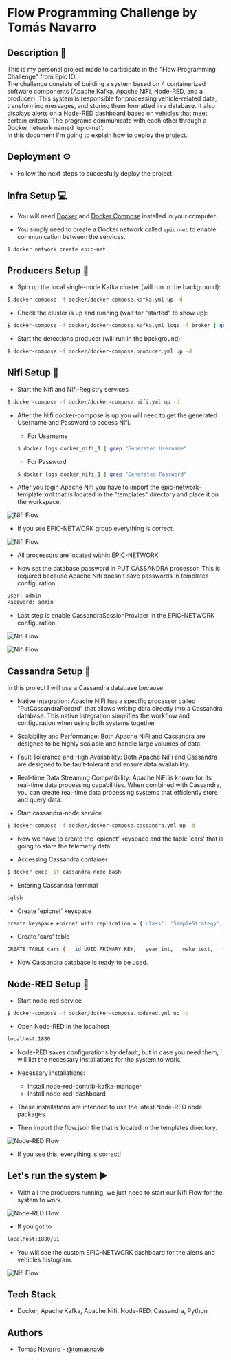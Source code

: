
# Flow Programming Challenge by Tomás Navarro




## Description 🧾

This is my personal project made to participate in the "Flow Programming Challenge" from Epic IO.\
The challenge consists of building a system based on 4 containerized software components (Apache Kafka, Apache NiFi, Node-RED, and a producer). This system is responsible for processing vehicle-related data, transforming messages, and storing them formatted in a database. It also displays alerts on a Node-RED dashboard based on vehicles that meet certain criteria. The programs communicate with each other through a Docker network named 'epic-net'. \
In this document I'm going to explain how to deploy the project.


## Deployment ⚙️


- Follow the next steps to succesfully deploy the project

## Infra Setup 💻

- You will need [Docker](https://docs.docker.com/install/) and [Docker Compose](https://docs.docker.com/compose/) installed in your computer.

- You simply need to create a Docker network called `epic-net` to enable communication between the services.

```bash
$ docker network create epic-net
```

## Producers Setup 🔧

- Spin up the local single-node Kafka cluster (will run in the background):

```bash
$ docker-compose -f docker/docker-compose.kafka.yml up -d
```

- Check the cluster is up and running (wait for "started" to show up):

```bash
$ docker-compose -f docker/docker-compose.kafka.yml logs -f broker | grep "started"
```

- Start the detections producer (will run in the background):

```bash
$ docker-compose -f docker/docker-compose.producer.yml up -d
```

## Nifi Setup 🔧

- Start the Nifi and Nifi-Registry services

```bash
$ docker-compose -f docker/docker-compose.nifi.yml up -d
```

- After the Nifi docker-compose is up you will need to get the generated Username and Password to access Nifi.

    - For Username

    ```bash
    $ docker logs docker_nifi_1 | grep "Generated Username"
    ```

    - For Password

    ```bash
    $ docker logs docker_nifi_1 | grep "Generated Password"
    ```

- After you login Apache Nifi you have to import the epic-network-template.xml that is located in the "templates" directory and place it on the workspace.

![Nifi Flow](https://i.ibb.co/fnvcWyM/principal.png)

- If you see EPIC-NETWORK group everything is correct.

![Nifi Flow](https://i.ibb.co/hyjDCY3/nififlow.png)

- All processors are located within EPIC-NETWORK

- Now set the database password in PUT CASSANDRA processor. This is required because Apache Nifi doesn't save passwords in templates configuration.

```bash
User: admin
Password: admin
```

- Last step is enable CassandraSessionProvider in the EPIC-NETWORK configuration.

![Nifi Flow](https://i.ibb.co/GJqgJYb/enable.jpg)

![Nifi Flow](https://i.ibb.co/8dJTv8R/ok.jpg)


## Cassandra Setup 🔧

In this project I will use a Cassandra database because:

- Native Integration: Apache NiFi has a specific processor called "PutCassandraRecord" that allows writing data directly into a Cassandra database. This native integration simplifies the workflow and configuration when using both systems together

- Scalability and Performance: Both Apache NiFi and Cassandra are designed to be highly scalable and handle large volumes of data. 

- Fault Tolerance and High Availability: Both Apache NiFi and Cassandra are designed to be fault-tolerant and ensure data availability. 

- Real-time Data Streaming Compatibility: Apache NiFi is known for its real-time data processing capabilities. When combined with Cassandra, you can create real-time data processing systems that efficiently store and query data.

- Start cassandra-node service

```bash
$ docker-compose -f docker/docker-compose.cassandra.yml up -d
```

- Now we have to create the 'epicnet' keyspace and the table 'cars' that is going to store the telemetry data

- Accessing Cassandra container

```bash
$ docker exec -it cassandra-node bash
```

- Entering Cassandra terminal

```bash
cqlsh
```

- Create 'epicnet' keyspace

```bash
create keyspace epicnet with replication = {'class': 'SimpleStrategy', 'replication_factor': 1};
```

- Create 'cars' table

```bash
CREATE TABLE cars (   id UUID PRIMARY KEY,   year int,   make text,   model text,   category text,   slug text );
```

- Now Cassandra database is ready to be used.


## Node-RED Setup 🔧

- Start node-red service

```bash
$ docker-compose -f docker/docker-compose.nodered.yml up -d
```

- Open Node-RED in the localhost

```bash
localhost:1880
```

- Node-RED saves configurations by default, but in case you need them, I will list the necessary installations for the system to work. 

- Necessary installations:

    - Install node-red-contrib-kafka-manager 
    - Install node-red-dashboard

- These installations are intended to use the latest Node-RED node packages.

- Then import the flow.json file that is located in the templates directory.

![Node-RED Flow](https://i.ibb.co/2N70n9C/nodered.png)

- If you see this, everything is correct!

## Let's run the system ▶️

- With all the producers running, we just need to start our Nifi Flow for the system to work

![Node-RED Flow](https://i.ibb.co/fD8mknj/run.jpg)

- If you got to

```bash
localhost:1880/ui
```

- You will see the custom EPIC-NETWORK dashboard for the alerts and vehicles histogram.

![Nifi Flow](https://i.ibb.co/Cn2qnXj/node-red-dashboard.png)


## Tech Stack

- Docker, Apache Kafka, Apache Nifi, Node-RED, Cassandra, Python




## Authors


- Tomás Navarro - [@tomasnavb](https://www.github.com/tomasnavb)

